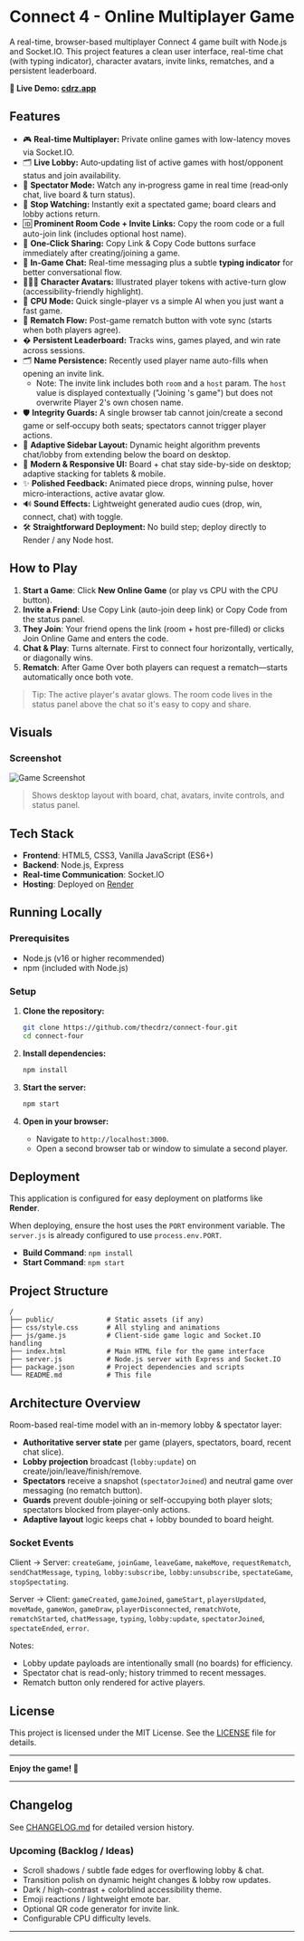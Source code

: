 # Connect 4 - Online Multiplayer Game

A real-time, browser-based multiplayer Connect 4 game built with Node.js and Socket.IO. This project features a clean user interface, real-time chat (with typing indicator), character avatars, invite links, rematches, and a persistent leaderboard.

**🚀 Live Demo: [cdrz.app](https://cdrz.app)**

## Features

- 🎮 **Real-time Multiplayer:** Private online games with low-latency moves via Socket.IO.
- 🗂️ **Live Lobby:** Auto‑updating list of active games with host/opponent status and join availability.
- 👀 **Spectator Mode:** Watch any in‑progress game in real time (read‑only chat, live board & turn status).
- 🚪 **Stop Watching:** Instantly exit a spectated game; board clears and lobby actions return.
- 🆔 **Prominent Room Code + Invite Links:** Copy the room code or a full auto-join link (includes optional host name).
- 🔗 **One‑Click Sharing:** Copy Link & Copy Code buttons surface immediately after creating/joining a game.
- 💬 **In-Game Chat:** Real-time messaging plus a subtle **typing indicator** for better conversational flow.
- 🧑‍🤝‍🧑 **Character Avatars:** Illustrated player tokens with active-turn glow (accessibility-friendly highlight).
- 🧠 **CPU Mode:** Quick single-player vs a simple AI when you just want a fast game.
- 🔄 **Rematch Flow:** Post-game rematch button with vote sync (starts when both players agree).
- � **Persistent Leaderboard:** Tracks wins, games played, and win rate across sessions.
- 🗂️ **Name Persistence:** Recently used player name auto-fills when opening an invite link.
    - Note: The invite link includes both `room` and a `host` param. The `host` value is displayed contextually ("Joining <host>'s game") but does not overwrite Player 2's own chosen name.
- 🛡️ **Integrity Guards:** A single browser tab cannot join/create a second game or self‑occupy both seats; spectators cannot trigger player actions.
- 🧭 **Adaptive Sidebar Layout:** Dynamic height algorithm prevents chat/lobby from extending below the board on desktop.
- 🎨 **Modern & Responsive UI:** Board + chat stay side-by-side on desktop; adaptive stacking for tablets & mobile.
- ✨ **Polished Feedback:** Animated piece drops, winning pulse, hover micro‑interactions, active avatar glow.
- 🔊 **Sound Effects:** Lightweight generated audio cues (drop, win, connect, chat) with toggle.
- 🛠️ **Straightforward Deployment:** No build step; deploy directly to Render / any Node host.

## How to Play

1. **Start a Game**: Click **New Online Game** (or play vs CPU with the CPU button).
2. **Invite a Friend**: Use Copy Link (auto-join deep link) or Copy Code from the status panel.
3. **They Join**: Your friend opens the link (room + host pre-filled) or clicks Join Online Game and enters the code.
4. **Chat & Play**: Turns alternate. First to connect four horizontally, vertically, or diagonally wins.
5. **Rematch**: After Game Over both players can request a rematch—starts automatically once both vote.

> Tip: The active player's avatar glows. The room code lives in the status panel above the chat so it's easy to copy and share.

## Visuals

### Screenshot

![Game Screenshot](assets/ScreenshotDemo.png)

> Shows desktop layout with board, chat, avatars, invite controls, and status panel.

## Tech Stack

-   **Frontend**: HTML5, CSS3, Vanilla JavaScript (ES6+)
-   **Backend**: Node.js, Express
-   **Real-time Communication**: Socket.IO
-   **Hosting**: Deployed on [Render](https://render.com)

## Running Locally

### Prerequisites
-   Node.js (v16 or higher recommended)
-   npm (included with Node.js)

### Setup

1.  **Clone the repository:**
    ```bash
    git clone https://github.com/thecdrz/connect-four.git
    cd connect-four
    ```

2.  **Install dependencies:**
    ```bash
    npm install
    ```

3.  **Start the server:**
    ```bash
    npm start
    ```

4.  **Open in your browser:**
    -   Navigate to `http://localhost:3000`.
    -   Open a second browser tab or window to simulate a second player.

## Deployment

This application is configured for easy deployment on platforms like **Render**.

When deploying, ensure the host uses the `PORT` environment variable. The `server.js` is already configured to use `process.env.PORT`.

-   **Build Command**: `npm install`
-   **Start Command**: `npm start`

## Project Structure

```
/
├── public/             # Static assets (if any)
├── css/style.css       # All styling and animations
├── js/game.js          # Client-side game logic and Socket.IO handling
├── index.html          # Main HTML file for the game interface
├── server.js           # Node.js server with Express and Socket.IO
├── package.json        # Project dependencies and scripts
└── README.md           # This file
```

## Architecture Overview

Room-based real-time model with an in-memory lobby & spectator layer:

- **Authoritative server state** per game (players, spectators, board, recent chat slice).
- **Lobby projection** broadcast (`lobby:update`) on create/join/leave/finish/remove.
- **Spectators** receive a snapshot (`spectatorJoined`) and neutral game over messaging (no rematch button).
- **Guards** prevent double-joining or self-occupying both player slots; spectators blocked from player-only actions.
- **Adaptive layout** logic keeps chat + lobby bounded to board height.

### Socket Events
Client → Server: `createGame`, `joinGame`, `leaveGame`, `makeMove`, `requestRematch`, `sendChatMessage`, `typing`, `lobby:subscribe`, `lobby:unsubscribe`, `spectateGame`, `stopSpectating`.

Server → Client: `gameCreated`, `gameJoined`, `gameStart`, `playersUpdated`, `moveMade`, `gameWon`, `gameDraw`, `playerDisconnected`, `rematchVote`, `rematchStarted`, `chatMessage`, `typing`, `lobby:update`, `spectatorJoined`, `spectateEnded`, `error`.

Notes:
- Lobby update payloads are intentionally small (no boards) for efficiency.
- Spectator chat is read-only; history trimmed to recent messages.
- Rematch button only rendered for active players.

## License

This project is licensed under the MIT License. See the [LICENSE](LICENSE) file for details.

---

**Enjoy the game! 🎉**

---

## Changelog

See [CHANGELOG.md](CHANGELOG.md) for detailed version history.

### Upcoming (Backlog / Ideas)
- Scroll shadows / subtle fade edges for overflowing lobby & chat.
- Transition polish on dynamic height changes & lobby row updates.
- Dark / high-contrast + colorblind accessibility theme.
- Emoji reactions / lightweight emote bar.
- Optional QR code generator for invite link.
- Configurable CPU difficulty levels.

---

